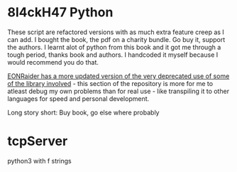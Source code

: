 # 8l4ckH47 Python 

These script are refactored versions with as much extra feature creep as I can add. I bought the book, the pdf on a charity bundle. Go buy it, support the authors. I learnt alot of python from this book and it got me through a tough period, thanks book and authors. I handcoded it myself because I would recommend you do that.

[EONRaider has a more updated version of the very deprecated use of some of the library involved](https://github.com/EONRaider/blackhat-python3) - this section of the repository is more for me to atleast debug my own problems than for real use - like transpiling it to other languages for speed and personal development. 

Long story short: Buy book, go else where probably

# tcpServer

python3 with f strings   
